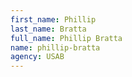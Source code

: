 ```yaml
---
first_name: Phillip
last_name: Bratta
full_name: Phillip Bratta
name: phillip-bratta
agency: USAB
---
```


